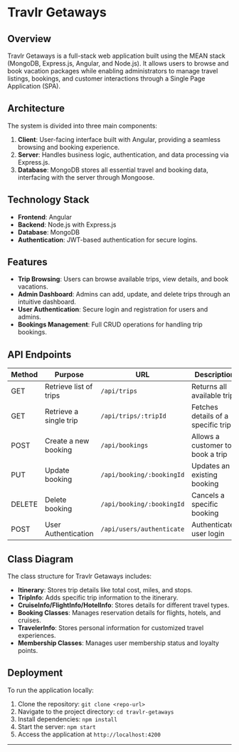 # Travlr Getaways

## Overview

Travlr Getaways is a full-stack web application built using the MEAN stack (MongoDB, Express.js, Angular, and Node.js). It allows users to browse and book vacation packages while enabling administrators to manage travel listings, bookings, and customer interactions through a Single Page Application (SPA).

## Architecture

The system is divided into three main components:

1. **Client**: User-facing interface built with Angular, providing a seamless browsing and booking experience.
2. **Server**: Handles business logic, authentication, and data processing via Express.js.
3. **Database**: MongoDB stores all essential travel and booking data, interfacing with the server through Mongoose.

## Technology Stack

- **Frontend**: Angular
- **Backend**: Node.js with Express.js
- **Database**: MongoDB
- **Authentication**: JWT-based authentication for secure logins.

## Features

- **Trip Browsing**: Users can browse available trips, view details, and book vacations.
- **Admin Dashboard**: Admins can add, update, and delete trips through an intuitive dashboard.
- **User Authentication**: Secure login and registration for users and admins.
- **Bookings Management**: Full CRUD operations for handling trip bookings.

## API Endpoints

| Method | Purpose                   | URL                         | Description                                   |
|--------|---------------------------|-----------------------------|-----------------------------------------------|
| GET    | Retrieve list of trips     | `/api/trips`                | Returns all available trips                   |
| GET    | Retrieve a single trip     | `/api/trips/:tripId`        | Fetches details of a specific trip            |
| POST   | Create a new booking       | `/api/bookings`             | Allows a customer to book a trip              |
| PUT    | Update booking             | `/api/booking/:bookingId`   | Updates an existing booking                   |
| DELETE | Delete booking             | `/api/booking/:bookingId`   | Cancels a specific booking                    |
| POST   | User Authentication        | `/api/users/authenticate`   | Authenticates user login                      |

## Class Diagram

The class structure for Travlr Getaways includes:

- **Itinerary**: Stores trip details like total cost, miles, and stops.
- **TripInfo**: Adds specific trip information to the itinerary.
- **CruiseInfo/FlightInfo/HotelInfo**: Stores details for different travel types.
- **Booking Classes**: Manages reservation details for flights, hotels, and cruises.
- **TravelerInfo**: Stores personal information for customized travel experiences.
- **Membership Classes**: Manages user membership status and loyalty points.

## Deployment

To run the application locally:

1. Clone the repository: `git clone <repo-url>`
2. Navigate to the project directory: `cd travlr-getaways`
3. Install dependencies: `npm install`
4. Start the server: `npm start`
5. Access the application at `http://localhost:4200`

---

